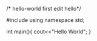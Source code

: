 /* hello-world
first edit
hello*/

#include<iostream>
using namespace std;
  
int main(){
  cout<<"Hello World";
  }
